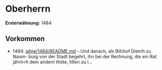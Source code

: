 # Oberherrn

**Ersterwähnung:** 1484

## Vorkommen
- 1484: [jahre/1484/README.md](../jahre/1484/README.md) – Und danach, als Biſchof Dietrih zu Naum-
burg von der Stadt begehrt, ihn bei der Rechnung, die
ein Rat jährli<h dem andern thöte, ſißen zu l...
